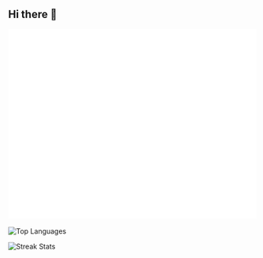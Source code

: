 ## Hi there 👋

<!--
**davide-giacomini/davide-giacomini** is a ✨ _special_ ✨ repository because its `README.md` (this file) appears on your GitHub profile.

Here are some ideas to get you started:

- 🔭 I’m currently working on ...
- 🌱 I’m currently learning ...
- 👯 I’m looking to collaborate on ...
- 🤔 I’m looking for help with ...
- 💬 Ask me about ...
- 📫 How to reach me: ...
- 😄 Pronouns: ...
- ⚡ Fun fact: ...
-->

![GitHub Metrics](https://github.com/davide-giacomini/davide-giacomini/blob/main/github-metrics.svg)

![Top Languages](https://github-readme-stats.vercel.app/api/top-langs/?username=davide-giacomini&layout=compact&theme=dark)

![Streak Stats](https://github-readme-streak-stats.herokuapp.com/?user=davide-giacomini&theme=dark)

